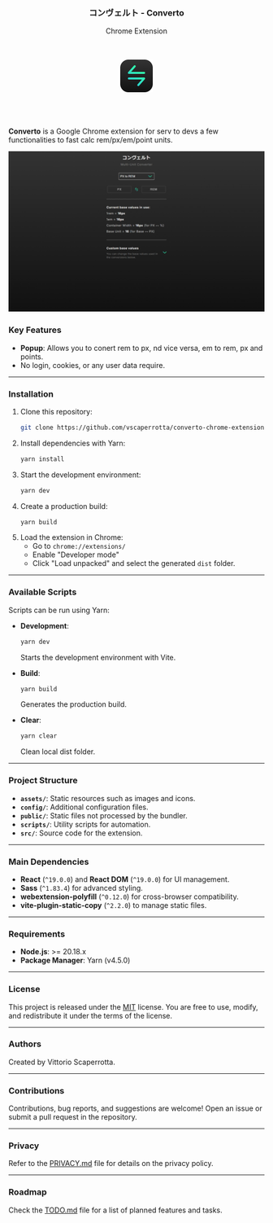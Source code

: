 
<h3 align='center'>コンヴェルト - Converto</h3>
<p align='center'>Chrome Extension</p>

<br />
<br />
<div align='center'>
   <img src='./assets/icon.png' width='64' />
</div>
<br />
<br />
<br />

**Converto** is a Google Chrome extension for serv to devs a few functionalities to fast calc rem/px/em/point units.

![Converto Screenshot](assets/screenshot.jpg)

### Key Features

- **Popup**: Allows you to conert rem to px, nd vice versa, em to rem, px and points.
- No login, cookies, or any user data require.

---

### Installation

1. Clone this repository:
   ```bash
   git clone https://github.com/vscaperrotta/converto-chrome-extension
   ```
2. Install dependencies with Yarn:
   ```bash
   yarn install
   ```
3. Start the development environment:
   ```bash
   yarn dev
   ```
4. Create a production build:
   ```bash
   yarn build
   ```
5. Load the extension in Chrome:
   - Go to `chrome://extensions/`
   - Enable "Developer mode"
   - Click "Load unpacked" and select the generated `dist` folder.

---

### Available Scripts

Scripts can be run using Yarn:

- **Development**:
  ```bash
  yarn dev
  ```
  Starts the development environment with Vite.

- **Build**:
  ```bash
  yarn build
  ```
  Generates the production build.

- **Clear**:
  ```bash
  yarn clear
  ```
  Clean local dist folder.

---

### Project Structure

- **`assets/`**: Static resources such as images and icons.
- **`config/`**: Additional configuration files.
- **`public/`**: Static files not processed by the bundler.
- **`scripts/`**: Utility scripts for automation.
- **`src/`**: Source code for the extension.

---

### Main Dependencies

- **React** (`^19.0.0`) and **React DOM** (`^19.0.0`) for UI management.
- **Sass** (`^1.83.4`) for advanced styling.
- **webextension-polyfill** (`^0.12.0`) for cross-browser compatibility.
- **vite-plugin-static-copy** (`^2.2.0`) to manage static files.

---

### Requirements

- **Node.js**: >= 20.18.x
- **Package Manager**: Yarn (v4.5.0)

---

### License

This project is released under the [MIT](LICENSE.md) license. You are free to use, modify, and redistribute it under the terms of the license.

---

### Authors

Created by Vittorio Scaperrotta.

---

### Contributions

Contributions, bug reports, and suggestions are welcome! Open an issue or submit a pull request in the repository.

---

### Privacy

Refer to the [PRIVACY.md](PRIVACY.md) file for details on the privacy policy.

---

### Roadmap

Check the [TODO.md](TODO.md) file for a list of planned features and tasks.

